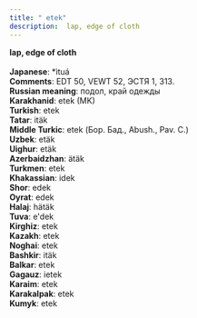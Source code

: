 ```yaml
---
title: " etek"
description:  lap, edge of cloth
---
```

<strong> lap, edge of cloth</strong><br><br>
<strong>Japanese</strong>:  *ìtuá<br>
<strong>Comments</strong>:  EDT 50, VEWT 52, ЭСТЯ 1, 313.<br>
<strong>Russian meaning</strong>:  подол, край одежды<br>
<strong>Karakhanid</strong>:  etek (MK)<br>
<strong>Turkish</strong>:  etek<br>
<strong>Tatar</strong>:  itäk<br>
<strong>Middle Turkic</strong>:  etek (Бор. Бад., Abush., Pav. C.)<br>
<strong>Uzbek</strong>:  etäk<br>
<strong>Uighur</strong>:  etäk<br>
<strong>Azerbaidzhan</strong>:  ätäk<br>
<strong>Turkmen</strong>:  etek<br>
<strong>Khakassian</strong>:  idek<br>
<strong>Shor</strong>:  edek<br>
<strong>Oyrat</strong>:  edek<br>
<strong>Halaj</strong>:  hätäk<br>
<strong>Tuva</strong>:  e'dek<br>
<strong>Kirghiz</strong>:  etek<br>
<strong>Kazakh</strong>:  etek<br>
<strong>Noghai</strong>:  etek<br>
<strong>Bashkir</strong>:  itäk<br>
<strong>Balkar</strong>:  etek<br>
<strong>Gagauz</strong>:  ietek<br>
<strong>Karaim</strong>:  etek<br>
<strong>Karakalpak</strong>:  etek<br>
<strong>Kumyk</strong>:  etek<br>


